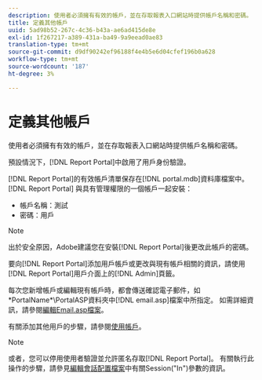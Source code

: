 ```yaml
---
description: 使用者必須擁有有效的帳戶，並在存取報表入口網站時提供帳戶名稱和密碼。
title: 定義其他帳戶
uuid: 5ad98b52-267c-4c36-b43a-ae6ad415de8e
exl-id: 1f267217-a389-431a-ba49-9a9eead0ae83
translation-type: tm+mt
source-git-commit: d9df90242ef96188f4e4b5e6d04cfef196b0a628
workflow-type: tm+mt
source-wordcount: '187'
ht-degree: 3%

---
```


# 定義其他帳戶

使用者必須擁有有效的帳戶，並在存取報表入口網站時提供帳戶名稱和密碼。

預設情況下，[!DNL Report Portal]中啟用了用戶身份驗證。

[!DNL Report Portal]的有效帳戶清單保存在[!DNL portal.mdb]資料庫檔案中。 [!DNL Report Portal] 與具有管理權限的一個帳戶一起安裝：

* 帳戶名稱：測試
* 密碼：用戶

>[!NOTE]
>
>出於安全原因，Adobe建議您在安裝[!DNL Report Portal]後更改此帳戶的密碼。

要向[!DNL Report Portal]添加用戶帳戶或更改與現有帳戶相關的資訊，請使用[!DNL Report Portal]用戶介面上的[!DNL Admin]頁籤。

每次您新增帳戶或編輯現有帳戶時，都會傳送確認電子郵件，如\*PortalName*\PortalASP資料夾中[!DNL email.asp]檔案中所指定。 如需詳細資訊，請參閱[編輯Email.asp檔案](../../../home/c-rpt-oview/c-install-rpt-port/t-email-file.md#task-d9f4f306d38e435aa7effab3d94f690b)。

有關添加其他用戶的步驟，請參閱[使用帳戶](../../../home/c-rpt-oview/c-admin-rpt/c-work-accts/c-work-accts.md#concept-c933a1940bda4a3489d61d8af315e45d)。

>[!NOTE]
>
>或者，您可以停用使用者驗證並允許匿名存取[!DNL Report Portal]。 有關執行此操作的步驟，請參見[編輯會話配置檔案](../../../home/c-rpt-oview/c-install-rpt-port/t-edit-sess-config-file.md#task-cf11c3a780bd4936afd3f64a6b30afc7)中有關Session(&quot;In&quot;)參數的資訊。
